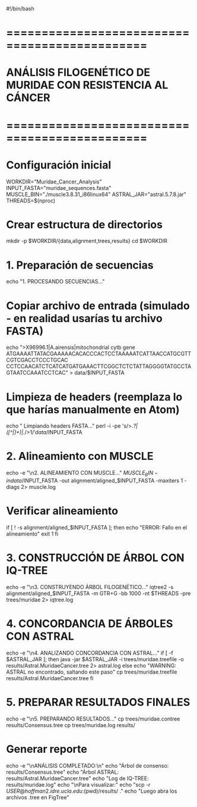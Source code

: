 #!/bin/bash

# ==============================================
# ANÁLISIS FILOGENÉTICO DE MURIDAE CON RESISTENCIA AL CÁNCER
# ==============================================

# Configuración inicial
WORKDIR="Muridae_Cancer_Analysis"
INPUT_FASTA="muridae_sequences.fasta"
MUSCLE_BIN="./muscle3.8.31_i86linux64"
ASTRAL_JAR="astral.5.7.8.jar"
THREADS=$(nproc)

# Crear estructura de directorios
mkdir -p $WORKDIR/{data,alignment,trees,results}
cd $WORKDIR

# 1. Preparación de secuencias
echo "1. PROCESANDO SECUENCIAS..."

# Copiar archivo de entrada (simulado - en realidad usarías tu archivo FASTA)
echo ">X96996.1|A.airensis|mitochondrial cytb gene
ATGAAAATTATACGAAAAACACACCCACTCCTAAAAATCATTAACCATGCGTTCGTCGACCTCCCTGCAC
CCTCCAACATCTCATCATGATGAAACTTCGGCTCTCTATTAGGGGTATGCCTAGTAATCCAAATCCTCAC" > data/$INPUT_FASTA

# Limpieza de headers (reemplaza lo que harías manualmente en Atom)
echo "   Limpiando headers FASTA..."
perl -i -pe 's/>.*?\|([^|]+)\|.*/>$1/' data/$INPUT_FASTA

# 2. Alineamiento con MUSCLE
echo -e "\n2. ALINEAMIENTO CON MUSCLE..."
$MUSCLE_BIN -in data/$INPUT_FASTA -out alignment/aligned_$INPUT_FASTA -maxiters 1 -diags 2> muscle.log

# Verificar alineamiento
if [ ! -s alignment/aligned_$INPUT_FASTA ]; then
    echo "ERROR: Fallo en el alineamiento"
    exit 1
fi

# 3. CONSTRUCCIÓN DE ÁRBOL CON IQ-TREE
echo -e "\n3. CONSTRUYENDO ÁRBOL FILOGENÉTICO..."
iqtree2 -s alignment/aligned_$INPUT_FASTA -m GTR+G -bb 1000 -nt $THREADS -pre trees/muridae 2> iqtree.log

# 4. CONCORDANCIA DE ÁRBOLES CON ASTRAL
echo -e "\n4. ANALIZANDO CONCORDANCIA CON ASTRAL..."
if [ -f $ASTRAL_JAR ]; then
    java -jar $ASTRAL_JAR -i trees/muridae.treefile -o results/Astral.MuridaeCancer.tree 2> astral.log
else
    echo "WARNING: ASTRAL no encontrado, saltando este paso"
    cp trees/muridae.treefile results/Astral.MuridaeCancer.tree
fi

# 5. PREPARAR RESULTADOS FINALES
echo -e "\n5. PREPARANDO RESULTADOS..."
cp trees/muridae.contree results/Consensus.tree
cp trees/muridae.log results/ 

# Generar reporte
echo -e "\nANÁLISIS COMPLETADO:\n"
echo "Árbol de consenso: results/Consensus.tree"
echo "Árbol ASTRAL: results/Astral.MuridaeCancer.tree"
echo "Log de IQ-TREE: results/muridae.log"
echo "\nPara visualizar:"
echo "scp -r ${USER}@hoffman2.idre.ucla.edu:$(pwd)/results/ ."
echo "Luego abra los archivos .tree en FigTree"


